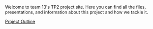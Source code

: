 

Welcome to team 13's TP2 project site. Here you can find all the files, presentations, and information about this project and how we tackle it.








[Project Outline](/code/Outline.html)
